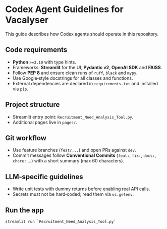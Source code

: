 # Codex Agent Guidelines for Vacalyser

This guide describes how Codex agents should operate in this repository.

## Code requirements
- **Python** `>=3.10` with type hints.
- Frameworks: **Streamlit** for the UI, **Pydantic v2**, **OpenAI SDK** and **FAISS**.
- Follow **PEP 8** and ensure clean runs of `ruff`, `black` and `mypy`.
- Use Google‑style docstrings for all classes and functions.
- External dependencies are declared in `requirements.txt` and installed via `pip`.

## Project structure
- Streamlit entry point: `Recruitment_Need_Analysis_Tool.py`.
- Additional pages live in `pages/`.

## Git workflow
- Use feature branches (`feat/...`) and open PRs against `dev`.
- Commit messages follow **Conventional Commits** (`feat:`, `fix:`, `docs:`, `chore:` …) with a short summary (max 60 characters).

## LLM‑specific guidelines
- Write unit tests with dummy returns before enabling real API calls.
- Secrets must not be hard‑coded; read them via `os.getenv`.

## Run the app
```bash
streamlit run `Recruitment_Need_Analysis_Tool.py`
```
